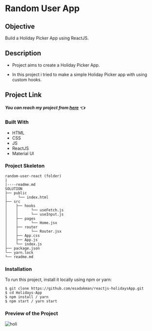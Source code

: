 # Random User App

## Objective

Build a Holiday Picker App using ReactJS.

## Description

- Project aims to create a Holiday Picker App.

- In this project i tried to make a simple Holiday Picker app with using custom hooks.

## Project Link

##### You can reach my project from [here](https://holiday-app.netlify.app/) 👈

### Built With

- HTML
- CSS
- JS
- ReactJS
- Material UI

### Project Skeleton

```
random-user-react (folder)
|
|----readme.md
SOLUTION
├── public
│     └── index.html
├── src
│    ├── hooks
│    │      └── useFetch.js
│    │      └── useInput.js
│    ├── pages
│    │      └── Home.jsx
│    ├── router
│    │      └── Router.jsx
│    ├── App.css
│    ├── App.js
│    └── index.js
├── package.json
└── yarn.lock
└── readme.md
```

### Installation

To run this project, install it locally using npm or yarn:

```
$ git clone https://github.com/esadakman/reactjs-holidaysApp.git
$ cd Holidays-App
$ npm install / yarn
$ npm start / yarn start
```

### Preview of the Project

![holi](https://user-images.githubusercontent.com/98649983/180993913-53140f0e-494b-4715-8687-3df8ec420b2b.gif)
